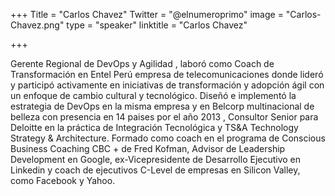 ﻿+++
Title = "Carlos Chavez"
Twitter = "@elnumeroprimo"
image = "Carlos-Chavez.png"
type = "speaker"
linktitle = "Carlos Chavez"

+++

Gerente Regional de DevOps y Agilidad , laboró como Coach de Transformación en Entel Perú empresa de telecomunicaciones donde lideró y participó activamente en iniciativas de transformación y adopción ágil con un enfoque de cambio cultural y tecnológico.
Diseñó e implementó la estrategia de DevOps en la misma empresa y en Belcorp multinacional de belleza con presencia en 14 paises por el año 2013 , Consultor Senior para Deloitte en la práctica de Integración Tecnológica y TS&A Technology Strategy & Architecture.
Formado como coach en el programa de Conscious Business Coaching CBC + de Fred Kofman, Advisor de Leadership Development en Google, ex-Vicepresidente de Desarrollo Ejecutivo en Linkedin y coach de ejecutivos C-Level de empresas en Silicon Valley, como Facebook y Yahoo.